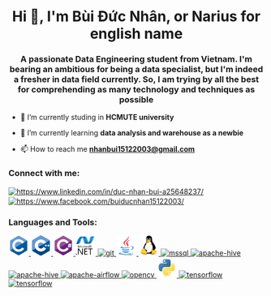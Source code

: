<h1 align="center">Hi 👋, I'm Bùi Đức Nhân, or Narius for english name</h1>
<h3 align="center">A passionate Data Engineering student from Vietnam. I'm bearing an ambitious for being a data specialist, but I'm indeed a fresher in data field currently. So, I am trying by all the best for comprehending as many technology and techniques as possible</h3>

- 🔭 I’m currently studing in **HCMUTE university**

- 🌱 I’m currently learning **data analysis and warehouse as a newbie**

- 📫 How to reach me **nhanbui15122003@gmail.com**

<h3 align="left">Connect with me:</h3>
<p align="left">
<a href="https://linkedin.com/in/https://www.linkedin.com/in/duc-nhan-bui-a25648237/" target="blank"><img align="center" src="https://raw.githubusercontent.com/rahuldkjain/github-profile-readme-generator/master/src/images/icons/Social/linked-in-alt.svg" alt="https://www.linkedin.com/in/duc-nhan-bui-a25648237/" height="30" width="40" /></a>
<a href="https://fb.com/https://www.facebook.com/buiducnhan15122003/" target="blank"><img align="center" src="https://raw.githubusercontent.com/rahuldkjain/github-profile-readme-generator/master/src/images/icons/Social/facebook.svg" alt="https://www.facebook.com/buiducnhan15122003/" height="30" width="40" /></a>
</p>

<h3 align="left">Languages and Tools:</h3>
<p align="left"> <a href="https://www.cprogramming.com/" target="_blank" rel="noreferrer"> <img src="https://raw.githubusercontent.com/devicons/devicon/master/icons/c/c-original.svg" alt="c" width="40" height="40"/> </a> <a href="https://www.w3schools.com/cpp/" target="_blank" rel="noreferrer"> <img src="https://raw.githubusercontent.com/devicons/devicon/master/icons/cplusplus/cplusplus-original.svg" alt="cplusplus" width="40" height="40"/> </a> <a href="https://www.w3schools.com/cs/" target="_blank" rel="noreferrer"> <img src="https://raw.githubusercontent.com/devicons/devicon/master/icons/csharp/csharp-original.svg" alt="csharp" width="40" height="40"/> </a> <a href="https://dotnet.microsoft.com/" target="_blank" rel="noreferrer"> <img src="https://raw.githubusercontent.com/devicons/devicon/master/icons/dot-net/dot-net-original-wordmark.svg" alt="dotnet" width="40" height="40"/> </a> <a href="https://git-scm.com/" target="_blank" rel="noreferrer"> <img src="https://www.vectorlogo.zone/logos/git-scm/git-scm-icon.svg" alt="git" width="40" height="40"/> </a> <a href="https://www.java.com" target="_blank" rel="noreferrer"> <img src="https://raw.githubusercontent.com/devicons/devicon/master/icons/java/java-original.svg" alt="java" width="40" height="40"/> </a> <a href="https://www.linux.org/" target="_blank" rel="noreferrer"> <img src="https://raw.githubusercontent.com/devicons/devicon/master/icons/linux/linux-original.svg" alt="linux" width="40" height="40"/> </a> <a href="https://www.microsoft.com/en-us/sql-server" target="_blank" rel="noreferrer"> <img src="https://www.svgrepo.com/show/303229/microsoft-sql-server-logo.svg" alt="mssql" width="40" height="40"/> </a> <a href="https://hive.apache.org/" target="_blank" rel="noreferrer"> <img src="https://upload.wikimedia.org/wikipedia/commons/b/bb/Apache_Hive_logo.svg" alt="apache-hive" width="40" height="40"/> <a href="https://hadoop.apache.org/" target="_blank" rel="noreferrer"> <img src="https://cdn.freelogovectors.net/wp-content/uploads/2018/09/hadoop-logo-900x214.png" alt="apache-hive" width="120" height="40"/> <a href="https://airflow.apache.org/" target="_blank" rel="noreferrer"> <img src="https://miro.medium.com/v2/resize:fit:1358/0*sesfl3V6mvwVQUb1" alt="apache-airflow" width="40" height="40"/> </a> <a href="https://opencv.org/" target="_blank" rel="noreferrer"> <img src="https://www.vectorlogo.zone/logos/opencv/opencv-icon.svg" alt="opencv" width="40" height="40"/> </a> <a href="https://www.python.org" target="_blank" rel="noreferrer"> <img src="https://raw.githubusercontent.com/devicons/devicon/master/icons/python/python-original.svg" alt="python" width="40" height="40"/> </a> <a href="https://www.tensorflow.org/" target="_blank" rel="noreferrer"> <img src="https://upload.wikimedia.org/wikipedia/commons/2/2d/Tensorflow_logo.svg" alt="tensorflow" width="40" height="40"/></a> </a> <a href="https://scikit-learn.org/stable/" target="_blank" rel="noreferrer"> <img src="https://upload.wikimedia.org/wikipedia/commons/0/05/Scikit_learn_logo_small.svg" alt="tensorflow" width="50" height="50"/></a>

